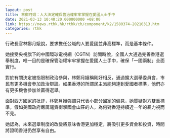 ```yaml
---
layout: post
title: 林鄭月娥：人大決定確保管治權牢牢掌握在愛國人士手中
date: 2021-03-13 10:40:20.000000000 +08:00
link: https://news.rthk.hk/rthk/ch/component/k2/1580374-20210313.htm
categories: rthk
---
```


行政長官林鄭月娥說，要求擔任公職的人要愛國並非高標準，而是基本條件。

她接受央視旗下的中國環球電視網（CGTN）訪問時說，全國人大通過完善香港選舉制度，唯一目的是確保管治權牢牢掌握在愛國人士手中，確保「一國兩制」全面實行。

對於有關決定被指限制政治參與，林鄭月娥稱剛好相反，通過擴大選舉委員會，市民有更多機會參加政治辯論。如果香港的所謂民主派能夠達到愛國者標準，他們亦有更多機會參加並贏得選舉。

面對西方國家的批評，林鄭月娥強調只代表小部分國家的偏見，她質疑對方雙重標準，假如美國政府嚴厲譴責衝擊國會山莊的人，為何對香港持續近一年的暴力視而不見。

她認為，未來選舉制度的改變將意味香港更加穩定，將吸引更多資金和投資，時間將證明香港仍然享有自由。
